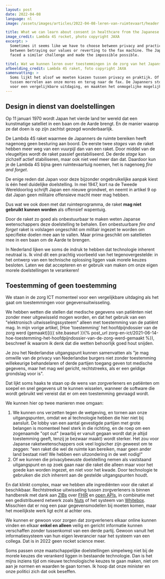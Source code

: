 ```yaml
---
layout: post
date: 2022-04-08
language: nl
image: /assets/images/articles/2022-04-08-leren-van-ruimtevaart/header.jpeg

title: What we can learn about consent in healthcare from the Japanese space program from the '70s
image_credit: Lambda 4S rocket, photo copyright JAXA
excerpt: >
  Sometimes it seems like we have to choose between privacy and practicality. Or
  between betraying our values or reverting to the fax machine. The Japanese
  faced a similar challenge and made the impossible possible.

titel: Wat we kunnen leren over toestemmingen in de zorg van het Japanse ruimtevaartprogramma uit de jaren '70
afbeelding_credit: Lambda 4S raket, foto copyright JAXA
samenvatting: >
  Soms lijkt het alsof we moeten kiezen tussen privacy en praktijk. Of kiezen
  tussen morrelen aan onze mores en terug naar de fax. De Japanners stonden
  voor een vergelijkbare uitdaging, en maakten het onmogelijke mogelijk.
---
```


## Design in dienst van doelstellingen

Op 11 januari 1970 wordt Japan het vierde land ter wereld dat een kunstmatige
satelliet in een baan om de Aarde brengt. En de manier waarop ze dat doen is op
zijn zachtst gezegd wonderbaarlijk.

De Lambda 4S raket waarmee de Japanners de ruimte bereiken heeft nagenoeg geen
besturing aan boord. De eerste twee _stages_ van de raket hebben meer weg van
een vuurpijl dan van een raket. Door middel van de vleugeltjes wordt de raket
passief gestabiliseerd. De derde _stage_ kan zichzelf actief stabiliseren, maar
ook niet veel meer dan dat. Daardoor kun je de Lambda 4S bijna geen
ruimtevaartuig noemen, het is nagenoeg _fire and forget_.

De enige reden dat Japan voor deze bijzonder ongebruikelijke aanpak kiest is één
heel duidelijke doelstelling. In mei 1947, kort na de Tweede Wereldoorlog
schrijft Japan een nieuwe grondwet, en neemt in artikel 9 op dat Japan geen
militaire offensieve macht meer mag hebben.

Dus wat we ook doen met dat ruimteprogramma, de raket **mag niet gebruikt kunnen
worden** als offensief wapentuig.

Door de raket zo goed als onbestuurbaar te maken weten Japanse wetenschappers
deze doelstelling te behalen. Een onbestuurbare _fire and forget_ raket is
volslagen ongeschikt om militair ingezet te worden om specifieke doelen mee aan
te vallen. Maar prima geschikt om satellieten mee in een baan om de Aarde te
brengen.

In Nederland lijken we soms de indruk te hebben dat technologie inherent
neutraal is. Ik vind dit een prachtig voorbeeld van het tegenovergestelde: in
het ontwerp van een technische oplossing liggen vaak morele keuzes besloten.
Laten we dat accepteren en er gebruik van maken om onze eigen morele
doelstellingen te verankeren!

## Toestemming of geen toestemming

We staan in de zorg ICT momenteel voor een vergelijkbare uitdaging als het gaat
om toestemmingen voor gegevensuitwisseling.

We hebben wetten die stellen dat medische gegevens van patiënten niet zonder
meer uitgewisseld mogen worden, en dat het gebruik van een "elektronisch
uitwisselingssysteem" alleen met toestemming van de patiënt mag. In mijn vorige
artikel, [Hoe 'toestemming' het hoofdpijndossier van de zorg werd (gemaakt)]({{
site.baseurl }}{% post_url
zorg-en-ict/2021-06-14-hoe-toestemming-het-hoofdpijndossier-van-de-zorg-werd-gemaakt %}),
beschreef ik waarom ik denk dat die wetten behoorlijk goed hout snijden.

Je zou het Nederlandse uitgangspunt kunnen samenvatten als "je mag omwille van
de privacy van Nederlandse burgers niet zonder toestemming willekeurige
behandelaren of derde partijen toegang geven tot medische gegevens, maar het mag
wel gericht, rechtstreeks, als er een geldige grondslag voor is".

Dat lijkt soms haaks te staan op de wens van zorgverleners en patiënten om
soepel en snel gegevens uit te kunnen wisselen, wanneer de software die wordt
gebruikt wel vereist dat er om een toestemming gevraagd wordt.

We kunnen hier op twee manieren mee omgaan:

1. We kunnen ons verzetten tegen de wetgeving, en tornen aan onze
   uitgangspunten, omdat we al technologie hebben die hier niet bij aansluit. De
   lobby van een aantal gevestigde partijen met grote belangen is momenteel heel
   sterk in die richting, en de roep om een zogenaamde "opt out" (waarbij er
   vanuit gegaan wordt dat je altijd toestemming geeft, tenzij je bezwaar maakt)
   wordt sterker. Het zou voor Japanse raketwetenschappers ook veel logischer
   zijn geweest om te zeggen: "een raket die wel de ruimte kan bereiken, maar
   geen ander land bestaat niet! We hebben een uitzondering in de wet nodig!"
2. Of we kunnen die privacybewuste doelstelling nemen als vaststaand
   uitgangspunt en op zoek gaan naar die raket die alleen maar voor het goede
   kan worden ingezet, en niet voor het kwade. Door technologie te gebruiken die
   zich inherent aan de gestelde uitgangspunten houdt.

En dat klinkt complex, maar we hebben alle ingrediënten voor die raket al
beschikbaar. Rechtstreekse uitwisseling tussen zorgverleners is binnen
handbereik met dank
aan [ZIBs](https://zibs.nl/wiki/Hoofdpagina) over [FHIR](https://www.hl7.org/fhir/) en [open
APIs](https://en.wikipedia.org/wiki/Open_API), in combinatie met een
gedistribueerd netwerk zoals [Nuts](https://nuts.nl/) of het systeem
van [Whitebox](https://www.whiteboxsystems.nl/). Misschien dat er nog een paar
gegevensmodellen bij moeten komen, maar het moeilijkste werk ligt echt al achter
ons.

We kunnen er gewoon voor zorgen dat zorgverleners elkaar online kunnen vinden en
elkaar **enkel en alleen** veilig en gericht informatie kunnen verschaffen
zonder tussenkomst van een derde partij. Gewoon vanuit het informatiesysteem van
hun eigen leverancier naar het systeem van een collega. Dat is in 2022 geen
rocket science meer.

Soms passen onze maatschappelijke doelstellingen simpelweg niet bij de morele
keuzes die verankerd liggen in bestaande technologie. Dan is het mijns inziens
tijd om nieuwe technologische keuzes te gaan maken, niet om aan je normen en
waarden te gaan tornen. Ik hoop dat onze minister en onze politici zich dat ook
beseffen.